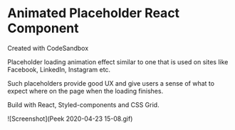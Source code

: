 # Animated Placeholder React Component
Created with CodeSandbox

Placeholder loading animation effect similar to one that is used on sites like Facebook, LinkedIn, Instagram etc.

Such placeholders provide good UX and give users a sense of what to expect where on the page when the loading finishes.

Build with React, Styled-components and CSS Grid.

![Screenshot](Peek 2020-04-23 15-08.gif)
